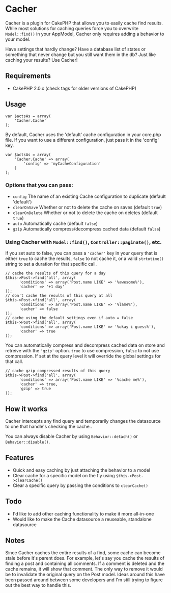 # Cacher

Cacher is a plugin for CakePHP that allows you to easily cache find results.
While most solutions for caching queries force you to overwrite `Model::find()`
in your AppModel, Cacher only requires adding a behavior to your model.

Have settings that hardly change? Have a database list of states or something
that never change but you still want them in the db? Just like caching your
results? Use Cacher!

## Requirements

* CakePHP 2.0.x (check tags for older versions of CakePHP)

## Usage

    var $actsAs = array(
        'Cacher.Cache'
    );

By default, Cacher uses the 'default' cache configuration in your core.php file.
If you want to use a different configuration, just pass it in the 'config' key.

    var $actsAs = array(
        'Cacher.Cache' => array(
            'config' => 'myCacheConfiguration'
        )
    );

### Options that you can pass:

* `config` The name of an existing Cache configuration to duplicate (default 'default')
* `clearOnSave` Whether or not to delete the cache on saves (default `true`)
* `clearOnDelete` Whether or not to delete the cache on deletes (default `true`)
* `auto` Automatically cache (default `false`)
* `gzip` Automatically compress/decompress cached data (default `false`)

### Using Cacher with `Model::find()`, `Controller::paginate()`, etc.

If you set auto to false, you can pass a `'cacher'` key in your query that is
either `true` to cache the results, `false` to not cache it, or a valid
`strtotime()` string to set a duration for that specific call.

    // cache the results of this query for a day
    $this->Post->find('all', array(
		  'conditions' => array('Post.name LIKE' => '%awesome%'),
		  'cacher' => '+1 day'
    ));
    // don't cache the results of this query at all
    $this->Post->find('all', array(
		  'conditions' => array('Post.name LIKE' => '%lame%'),
		  'cacher' => false
    ));
    // cache using the default settings even if auto = false
    $this->Post->find('all', array(
		  'conditions' => array('Post.name LIKE' => '%okay i guess%'),
		  'cacher' => true
    ));

You can automatically compress and decompress cached data on store and retreive 
with the `'gzip'` option. `true` to use compression, `false` to not use compression.
If set at the query level it will override the global settings for that call.

    // cache gzip compressed results of this query
    $this->Post->find('all', array(
		  'conditions' => array('Post.name LIKE' => '%cache me%'),
		  'cacher' => true,
		  'gzip' => true
    ));

## How it works

Cacher intercepts any find query and temporarily changes the datasource to one 
that handle's checking the cache..

You can always disable Cacher by using `Behavior::detach()` or
`Behavior::disable()`.

## Features

* Quick and easy caching by just attaching the behavior to a model
* Clear cache for a specific model on the fly using `$this->Post->clearCache()`
* Clear a specific query by passing the conditions to `clearCache()`

## Todo

* I'd like to add other caching functionality to make it more all-in-one
* Would like to make the Cache datasource a reuseable, standalone datasource

## Notes

Since Cacher caches the entire results of a find, some cache can become stale
before it's parent does. For example, let's say you cache the results of finding 
a post and containing all comments. If a comment is deleted and the cache remains, 
it will show that comment. The only way to remove it would be to invalidate the
original query on the Post model. Ideas around this have been passed around
between some developers and I'm still trying to figure out the best way to handle
this.
